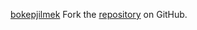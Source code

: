 [bokepjilmek](https://bokepjilmek.pages.dev)
Fork the [repository](https://github.com/harlahsaduki) on GitHub.